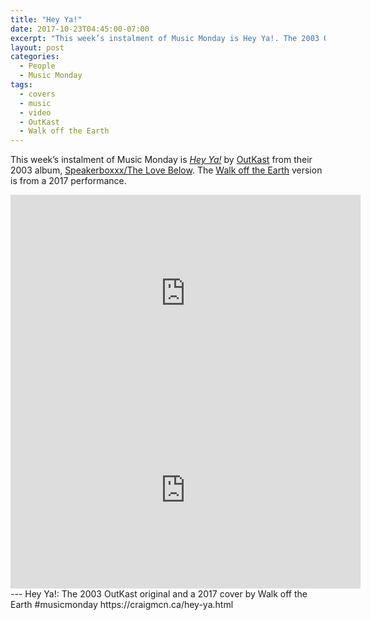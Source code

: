 ```yaml
---
title: "Hey Ya!"
date: 2017-10-23T04:45:00-07:00
excerpt: "This week’s instalment of Music Monday is Hey Ya!. The 2003 OutKast original and a 2017 cover by Walk off the Earth."
layout: post
categories:
  - People
  - Music Monday
tags:
  - covers
  - music
  - video
  - OutKast
  - Walk off the Earth
---
```

This week’s instalment of Music Monday is [_Hey Ya!_](https://en.wikipedia.org/wiki/Hey_Ya!) by [OutKast](http://outkast.com/) from their 2003 album, [Speakerboxxx/The Love Below](https://en.wikipedia.org/wiki/Speakerboxxx/The_Love_Below). The [Walk off the Earth](http://www.walkofftheearth.com/) version is from a 2017 performance.

<div class="video-container">
  <iframe width="560" height="315" src="https://www.youtube.com/embed/PWgvGjAhvIw" frameborder="0" allowfullscreen></iframe>
</div>

<div class="video-container">
  <iframe width="560" height="315" src="https://www.youtube.com/embed/Z7R8XRKqHAI" frameborder="0" allowfullscreen></iframe>
</div>
---
Hey Ya!: The 2003 OutKast original and a 2017 cover by Walk off the Earth #musicmonday https://craigmcn.ca/hey-ya.html
